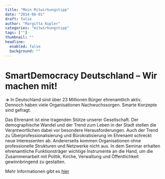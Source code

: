 ```yaml
---
title: "Mein Mitwirkungstipp"
date: "2014-06-01"
draft: false
author: "Margitta Kupler"
categories: "mitwirkungstipp"
tags: [""]
thumbnail: ""
headline:
  enabled: false
  background: ""
---
```


# SmartDemocracy Deutschland – Wir machen mit!

**→** In Deutschland sind über 23 Millionen Bürger ehrenamtlich aktiv. Dennoch
haben viele Organisationen Nachwuchssorgen. Smarte Konzepte sind gefragt.

<!--more-->

Das Ehrenamt ist eine tragenden Stütze unserer Gesellschaft. Der
demographische Wandel und der Trend zum Leben in der Stadt stellen die
Verantwortlichen dabei vor besondere Herausforderungen. Auch der Trend zu
Überprofessionalisierung und Bürokratisierung im Ehrenamt schreckt neue
Interessenten ab. Andererseits kommen Organisationen ohne professionelle
Strukturen und Netzwerke nicht aus. In dem Seminar erhalten ehrenamtliche
Funktionsträger wichtige Instrumente an die Hand, um die Zusammenarbeit mit
Politik, Kirche, Verwaltung und Öffentlichkeit gewinnbringend zu gestalten.

Mehr Informationen gibt es
[hier](http://www.kas.de/villalacollina/de/events/57677/ "Smart Democracy")

